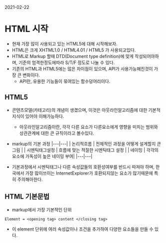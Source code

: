 2021-02-22

# HTML 시작
- 현재 가장 많이 사용되고 있는 HTML5에 대해 시작해보자.
- HTML은 크게 XHTML1.0 / HTML4.01 / HTML5 가 사용되고있다.
- HTML로 Markup 할때 DTD(Document type definition)에 맞게 작성되어야하며, 기준의 엄격한정도에따라 S/T/F 정도로 나눌 수 있다.
- 기존의 HTML과 HTML5에는 많은 차이점이 있으며, API가 사용가능해진것이 가장 큰 변화이다.
	- API란, 유용한 기능들이 묶여있는 함수덩어리이다.
## HTML5
- 콘텐츠모델(카테고리)의 개념이 생겼으며, 이것은 아웃라인알고리즘에 대한 기본적 지식이 있어야 이해가능하다.
	- 아웃라인알고리즘이란, 각각 다른 요소가 다른요소에게 영향을 미치는 범위와 상관관계에 대한 큰 규칙이라고 볼수있다.

- markup의 기본 과정
|---|---|
| 논리적흐름 | 전체적인 과정을 어떻게 설계할지 큰그림 |
| 시멘틱태그설정 | 흐름에 맞는 적절한 시멘틱태그 설정 |
| 네이밍 | 각각의 요소에 가독성이 높은 네이밍 부여|
|---|---|
- 기본과정에서 시멘틱태그나 다른 속성값들의 호환성여부를 반드시 따져야 하며, 한국에서 가장 많이쓰이는 InternetExplorer가 호환되지않는 요소가 많기때문에 특히 주의해아한다.

## HTML 기본문법
- markup에서 가장 기본적인 단위
```
Element = <opening tag> content </closing tag>
```
- 이 element 단위에 여러 속성값이나 조건을 추가하여 다양한 요소들을 만들 수 있다.
